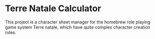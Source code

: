 Terre Natale Calculator
=======================
This project is a character sheet manager for the homebrew role playing game
system Terre natale, which have quite complex character creation rules.

